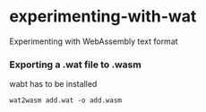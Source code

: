 # experimenting-with-wat

Experimenting with WebAssembly text format

### Exporting a .wat file to .wasm

wabt has to be installed

```
wat2wasm add.wat -o add.wasm
```
